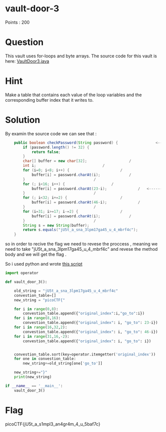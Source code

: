 # vault-door-3

Points : 200

# Question

This vault uses for-loops and byte arrays. The source code for this vault is here: [VaultDoor3.java](VaultDoor3.java)

# Hint 

Make a table that contains each value of the loop variables and the corresponding buffer index that it writes to.

# Solution
By examin the source code we can see that : 

```java
    public boolean checkPassword(String password) { 				<---------------- Call the methon with our input(flag)
        if (password.length() != 32) {
            return false;
        }
        char[] buffer = new char[32];					/
        int i;								/
        for (i=0; i<8; i++) {						/
            buffer[i] = password.charAt(i);				/
        }								/
        for (; i<16; i++) {						/
            buffer[i] = password.charAt(23-i);				/	<------ The method body do some manipulation on the flag
        }								/
        for (; i<32; i+=2) {						/	
            buffer[i] = password.charAt(46-i);				/
        }								/
        for (i=31; i>=17; i-=2) {					/
            buffer[i] = password.charAt(i);				/
        }								/
        String s = new String(buffer);				
        return s.equals("jU5t_a_sna_3lpm17ga45_u_4_mbrf4c"); 			<------- If our input after the maniputlaion equal to "jU5t_a_sna_3lpm17ga45_u_4_mbrf4c" meaning we gave the  rigt flag
    }
```

so in order to recive the flag we need to revese the proccess , meaning we need to take "jU5t_a_sna_3lpm17ga45_u_4_mbrf4c" and revese the method body and we will get the flag .

So i used python and wrote [this script](script.py)
```python
import operator

def vault_door_3():

    old_string = "jU5t_a_sna_3lpm17ga45_u_4_mbrf4c"
    convestion_table=[]
    new_string = "picoCTF{"

    for i in range(0,8):
        convestion_table.append({"original_index":i,"go_to":i})
    for i in range(8,16):
        convestion_table.append({"original_index": i, "go_to": 23-i})
    for i in range(16,32,2):
        convestion_table.append({"original_index": i, "go_to": 46-i})
    for i in range(31,16,-2):
        convestion_table.append({"original_index": i, "go_to": i})


    convestion_table.sort(key=operator.itemgetter('original_index'))
    for one in convestion_table:
        new_string+=old_string[one['go_to']]

    new_string+="}"
    print(new_string)

if __name__ == '__main__':
    vault_door_3()

```

# Flag
picoCTF{jU5t_a_s1mpl3_an4gr4m_4_u_5baf7c}
